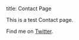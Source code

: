 title: Contact Page

This is a test Contact page.

Find me on [Twitter](https://twitter.com/joshfinnie).
